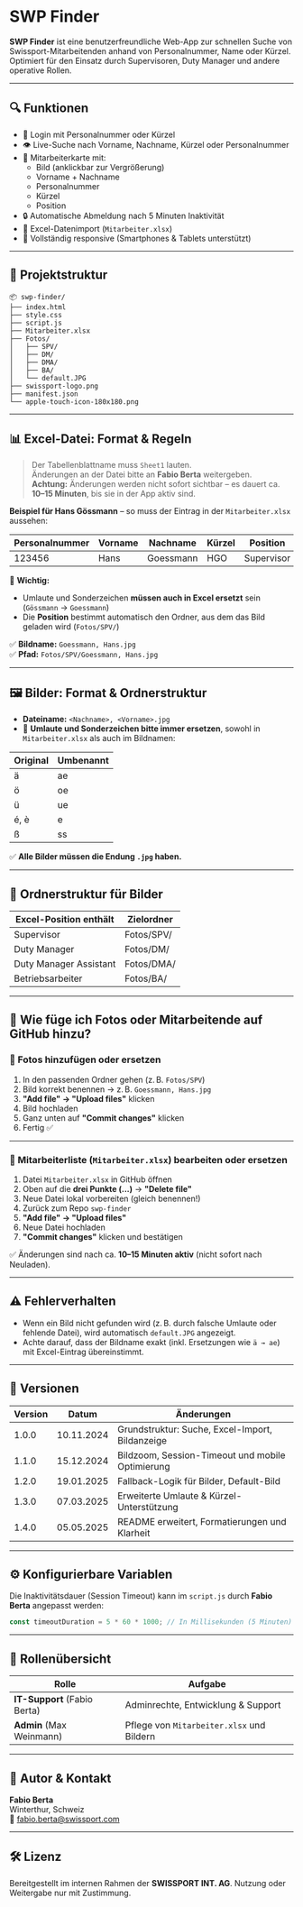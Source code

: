 
# SWP Finder

**SWP Finder** ist eine benutzerfreundliche Web-App zur schnellen Suche von Swissport-Mitarbeitenden anhand von Personalnummer, Name oder Kürzel.  
Optimiert für den Einsatz durch Supervisoren, Duty Manager und andere operative Rollen.

---

## 🔍 Funktionen

- 🔐 Login mit Personalnummer oder Kürzel  
- 👁️ Live-Suche nach Vorname, Nachname, Kürzel oder Personalnummer  
- 📸 Mitarbeiterkarte mit:
  - Bild (anklickbar zur Vergrößerung)
  - Vorname + Nachname
  - Personalnummer
  - Kürzel
  - Position  
- 🔒 Automatische Abmeldung nach 5 Minuten Inaktivität  
- 🧾 Excel-Datenimport (`Mitarbeiter.xlsx`)  
- 📱 Vollständig responsive (Smartphones & Tablets unterstützt)

---

## 📁 Projektstruktur

```
📦 swp-finder/
├── index.html
├── style.css
├── script.js
├── Mitarbeiter.xlsx
├── Fotos/
│   ├── SPV/
│   ├── DM/
│   ├── DMA/
│   ├── BA/
│   └── default.JPG
├── swissport-logo.png
├── manifest.json
└── apple-touch-icon-180x180.png
```

---

## 📊 Excel-Datei: Format & Regeln

> Der Tabellenblattname muss `Sheet1` lauten.  
> Änderungen an der Datei bitte an **Fabio Berta** weitergeben.  
> **Achtung:** Änderungen werden nicht sofort sichtbar – es dauert ca. **10–15 Minuten**, bis sie in der App aktiv sind.

**Beispiel für Hans Gössmann** – so muss der Eintrag in der `Mitarbeiter.xlsx` aussehen:  

| Personalnummer | Vorname | Nachname  | Kürzel | Position   |
|----------------|---------|-----------|--------|------------|
| 123456         | Hans    | Goessmann | HGO    | Supervisor |

📌 **Wichtig:**  
- Umlaute und Sonderzeichen **müssen auch in Excel ersetzt** sein (`Gössmann` → `Goessmann`)
- Die **Position** bestimmt automatisch den Ordner, aus dem das Bild geladen wird (`Fotos/SPV/`)

✅ **Bildname:** `Goessmann, Hans.jpg`  
✅ **Pfad:** `Fotos/SPV/Goessmann, Hans.jpg`

---

## 🖼️ Bilder: Format & Ordnerstruktur

- **Dateiname:** `<Nachname>, <Vorname>.jpg`
- 🔁 **Umlaute und Sonderzeichen bitte immer ersetzen**, sowohl in `Mitarbeiter.xlsx` als auch im Bildnamen:

| Original | Umbenannt |
|----------|-----------|
| ä        | ae        |
| ö        | oe        |
| ü        | ue        |
| é, è     | e         |
| ß        | ss        |

✅ **Alle Bilder müssen die Endung `.jpg` haben.**

---

## 📁 Ordnerstruktur für Bilder

| Excel-Position enthält     | Zielordner     |
|----------------------------|----------------|
| Supervisor                 | Fotos/SPV/     |
| Duty Manager               | Fotos/DM/      |
| Duty Manager Assistant     | Fotos/DMA/     |
| Betriebsarbeiter           | Fotos/BA/      |

---

## 🧩 Wie füge ich Fotos oder Mitarbeitende auf GitHub hinzu?

### 📸 Fotos hinzufügen oder ersetzen

1. In den passenden Ordner gehen (z. B. `Fotos/SPV`)
2. Bild korrekt benennen → z. B. `Goessmann, Hans.jpg`
3. **"Add file" → "Upload files"** klicken
4. Bild hochladen
5. Ganz unten auf **"Commit changes"** klicken
6. Fertig ✅

---

### 📄 Mitarbeiterliste (`Mitarbeiter.xlsx`) bearbeiten oder ersetzen

1. Datei `Mitarbeiter.xlsx` in GitHub öffnen
2. Oben auf die **drei Punkte (...)** → **"Delete file"**
3. Neue Datei lokal vorbereiten (gleich benennen!)
4. Zurück zum Repo `swp-finder`
5. **"Add file" → "Upload files"**
6. Neue Datei hochladen
7. **"Commit changes"** klicken und bestätigen

✅ Änderungen sind nach ca. **10–15 Minuten aktiv** (nicht sofort nach Neuladen).

---

## ⚠️ Fehlerverhalten

- Wenn ein Bild nicht gefunden wird (z. B. durch falsche Umlaute oder fehlende Datei), wird automatisch `default.JPG` angezeigt.
- Achte darauf, dass der Bildname exakt (inkl. Ersetzungen wie `ä → ae`) mit Excel-Eintrag übereinstimmt.

---

## 📌 Versionen

| Version | Datum       | Änderungen                                           |
|---------|-------------|------------------------------------------------------|
| 1.0.0   | 10.11.2024  | Grundstruktur: Suche, Excel-Import, Bildanzeige     |
| 1.1.0   | 15.12.2024  | Bildzoom, Session-Timeout und mobile Optimierung    |
| 1.2.0   | 19.01.2025  | Fallback-Logik für Bilder, Default-Bild             |
| 1.3.0   | 07.03.2025  | Erweiterte Umlaute & Kürzel-Unterstützung           |
| 1.4.0   | 05.05.2025  | README erweitert, Formatierungen und Klarheit       |

---

## ⚙️ Konfigurierbare Variablen

Die Inaktivitätsdauer (Session Timeout) kann im `script.js` durch **Fabio Berta** angepasst werden:

```js
const timeoutDuration = 5 * 60 * 1000; // In Millisekunden (5 Minuten)
```

---

## 👥 Rollenübersicht

| Rolle                         | Aufgabe                                           |
|-------------------------------|--------------------------------------------------|
| **IT-Support** (Fabio Berta)  | Adminrechte, Entwicklung & Support               |
| **Admin** (Max Weinmann)      | Pflege von `Mitarbeiter.xlsx` und Bildern        |

---

## 👤 Autor & Kontakt

**Fabio Berta**  
Winterthur, Schweiz  
📧 [fabio.berta@swissport.com](mailto:fabio.berta@swissport.com)

---

## 🛠️ Lizenz

Bereitgestellt im internen Rahmen der **SWISSPORT INT. AG**. Nutzung oder Weitergabe nur mit Zustimmung.
